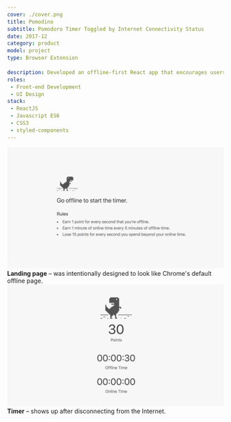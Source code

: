 ```yaml
---
cover: ./cover.png
title: Pomodino
subtitle: Pomodoro Timer Toggled by Internet Connectivity Status
date: 2017-12
category: product
model: project
type: Browser Extension

description: Developed an offline-first React app that encourages users to disconnect.
roles:
 - Front-end Development
 - UI Design
stack:
 - ReactJS
 - Javascript ES6
 - CSS3
 - styled-components
---
```


<div class="ui-screenshot">
	<img alt="Intro" src="./intro.png" title="Intro" />
</div>
<figcaption>
	<strong>Landing page</strong> – was intentionally designed to look like Chrome's default offline page.
</figcaption>

<div class="ui-screenshot">
	<img alt="Timer" src="./timer.png" title="Timer" />
</div>
<figcaption>
	<strong>Timer</strong> – shows up after disconnecting from the Internet.
</figcaption>
